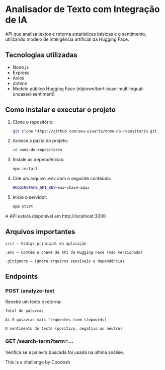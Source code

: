 # Analisador de Texto com Integração de IA

API que analisa textos e retorna estatísticas básicas e o sentimento, utilizando modelo de inteligência artificial da Hugging Face.

## Tecnologias utilizadas

- Node.js
- Express
- Axios
- dotenv
- Modelo público Hugging Face (nlptown/bert-base-multilingual-uncased-sentiment)

## Como instalar e executar o projeto

1. Clone o repositório:

   ```bash
   git clone https://github.com/seu-usuario/nome-do-repositorio.git
   ```

2. Acesse a pasta do projeto:

    ```bash
    cd nome-do-repositorio
    ```

3. Instale as dependências:

    ```bash
    npm install
    ```

4. Crie um arquivo .env com o seguinte conteúdo:

    ```bash
    HUGGINGFACE_API_KEY=sua-chave-aqui
    ```
5. Inicie o servidor:

    ```bash
    npm start
    ```

A API estará disponível em http://localhost:3000

## Arquivos importantes

    src/ — Código principal da aplicação

    .env — Contém a chave de API da Hugging Face (não versionado)

    .gitignore — Ignora arquivos sensíveis e dependências

## Endpoints

### POST /analyze-text

Recebe um texto e retorna:

    Total de palavras

    As 5 palavras mais frequentes (sem stopwords)

    O sentimento do texto (positivo, negativo ou neutro)

### GET /search-term?term=...

Verifica se a palavra buscada foi usada na última análise.

This is a challenge by Coodesh
